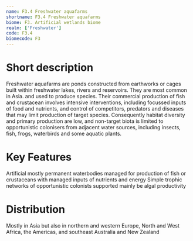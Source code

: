 ```yaml
---
name: F3.4 Freshwater aquafarms
shortname: F3.4 Freshwater aquafarms
biome: F3. Artificial wetlands biome
realm: ['Freshwater']
code: F3.4
biomecode: F3
---
```

# Short description

Freshwater aquafarms are ponds constructed from earthworks or cages built within freshwater lakes, rivers and reservoirs. They are most common in Asia. and used to produce species. Their commercial production of fish and crustacean involves intensive interventions, including focussed inputs of food and nutrients, and control of competitors, predators and diseases that may limit production of target species. Consequently habitat diversity and primary production are low, and non-target biota is limited to opportunistic colonisers from adjacent water sources, including insects, fish, frogs, waterbirds and some aquatic plants.

# Key Features

Artificial mostly permanent waterbodies managed for production of fish or crustaceans with managed inputs of nutrients and energy Simple trophic networks of opportunistic colonists supported mainly be algal productivity

# Distribution

Mostly in Asia but also in northern and western Europe, North and West Africa, the Americas, and southeast Australia and New Zealand
